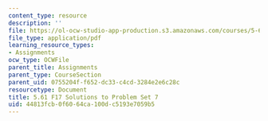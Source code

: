 ```yaml
---
content_type: resource
description: ''
file: https://ol-ocw-studio-app-production.s3.amazonaws.com/courses/5-61-physical-chemistry-fall-2017/44813fcb0f6064ca100dc5193e7059b5_MIT5_61F17_pset7_soln.pdf
file_type: application/pdf
learning_resource_types:
- Assignments
ocw_type: OCWFile
parent_title: Assignments
parent_type: CourseSection
parent_uid: 0755204f-f652-dc33-c4cd-3284e2e6c28c
resourcetype: Document
title: 5.61 F17 Solutions to Problem Set 7
uid: 44813fcb-0f60-64ca-100d-c5193e7059b5
---
```

